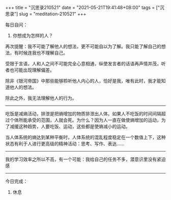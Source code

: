 +++
title = "沉思录210521"
date = "2021-05-21T19:41:48+08:00"
tags = ["沉思录"]
slug = "meditation-210521"
+++

每日自问：

1. 你想成为怎样的人？

再次提醒：我不可能了解他人的想法，更不可能自以为了解。我只能了解自己的想法，有时候连我也不理解自己。

受限于言语，人和人之间不可能完全心意相通，纵使发言者的话语再声情并茂，听者也可能出现理解偏差。

除非《银河帝国》中那些能够聆听他人内心的人，恰好是我，唯有此时，我才能知道他人的想法。

除此之外，我无法理解他人的行为。

---

吃饭是减熵活动，排泄是把熵增加的物质排泄出人体。如果人不吃饭的时间间隔超过个体所能承受的范围，人就会死。为什么？因为人一直在做使熵增加的运动，为了减缓这种趋势，人要吃饭、运动，这些都是使熵减小的运动。

当人体系统的熵达到某种平衡时，人体系统的混乱程度稳定在一个数值上下，这种状态有利于人进行更高级的精神活动：思考、写作、表达……

---

我的学习效率之所以不高，有一个可能：我给自己的任务不多，潜意识里没有紧迫感

---

今日完成：

1. 休息
